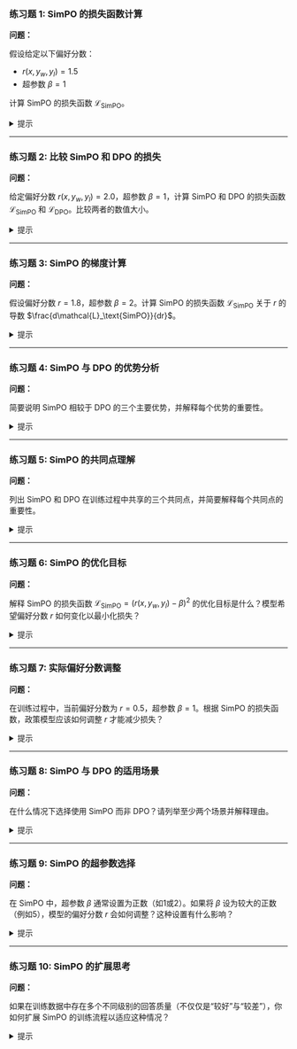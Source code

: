 

### 练习题 1: SimPO 的损失函数计算

**问题：**

假设给定以下偏好分数：

- $r(x, y_w, y_l) = 1.5$
- 超参数 $\beta = 1$

计算 SimPO 的损失函数 $\mathcal{L}_\text{SimPO}$。

<details>
<summary>提示</summary>

使用 SimPO 的损失函数定义：

$$
\mathcal{L}_\text{SimPO} = (r(x, y_w, y_l) - \beta)^2
$$

代入数值：

$$
\mathcal{L}_\text{SimPO} = (1.5 - 1)^2 = 0.25
$$

</details>

---

### 练习题 2: 比较 SimPO 和 DPO 的损失

**问题：**

给定偏好分数 $r(x, y_w, y_l) = 2.0$，超参数 $\beta = 1$，计算 SimPO 和 DPO 的损失函数 $\mathcal{L}_\text{SimPO}$ 和 $\mathcal{L}_\text{DPO}$。比较两者的数值大小。

<details>
<summary>提示</summary>

**SimPO 的损失：**

$$
\mathcal{L}_\text{SimPO} = (2.0 - 1)^2 = 1
$$

**DPO 的损失：**

$$
\mathcal{L}_\text{DPO} = -\log(\sigma(2.0))
$$

计算 $\sigma(2.0)$：

$$
\sigma(2.0) = \frac{1}{1 + e^{-2}} \approx 0.8808
$$

因此，

$$
\mathcal{L}_\text{DPO} = -\log(0.8808) \approx 0.1269
$$

**比较：**

$$
\mathcal{L}_\text{SimPO} = 1 \quad \text{和} \quad \mathcal{L}_\text{DPO} \approx 0.1269
$$

SimPO 的损失更大。

</details>

---

### 练习题 3: SimPO 的梯度计算

**问题：**

假设偏好分数 $r = 1.8$，超参数 $\beta = 2$。计算 SimPO 的损失函数 $\mathcal{L}_\text{SimPO}$ 关于 $r$ 的导数 $\frac{d\mathcal{L}_\text{SimPO}}{dr}$。

<details>
<summary>提示</summary>

SimPO 的损失函数：

$$
\mathcal{L}_\text{SimPO} = (r - \beta)^2
$$

对 $r$ 求导：

$$
\frac{d\mathcal{L}_\text{SimPO}}{dr} = 2(r - \beta)
$$

代入数值：

$$
\frac{d\mathcal{L}_\text{SimPO}}{dr} = 2(1.8 - 2) = 2(-0.2) = -0.4
$$

</details>

---

### 练习题 4: SimPO 与 DPO 的优势分析

**问题：**

简要说明 SimPO 相较于 DPO 的三个主要优势，并解释每个优势的重要性。

<details>
<summary>提示</summary>

**1. 计算更简单：**

- **解释**：SimPO 使用 MSE 损失函数，而 DPO 需要计算 sigmoid 和对数，减少了计算复杂度。
- **重要性**：降低计算需求，适用于计算资源有限的环境。

**2. 训练更稳定：**

- **解释**：MSE 损失函数的数值变化更平滑，避免了交叉熵损失在梯度更新时可能产生的大幅波动。
- **重要性**：提高训练过程的稳定性，减少训练过程中的不确定性。

**3. 可控的偏好强度：**

- **解释**：通过调节超参数 $\beta$，可以直接控制偏好分数 $r$ 的目标值，灵活调整模型的偏好强度。
- **重要性**：提供了更直观的方式来调整模型行为，满足不同应用场景的需求。

</details>

---

### 练习题 5: SimPO 的共同点理解

**问题：**

列出 SimPO 和 DPO 在训练过程中共享的三个共同点，并简要解释每个共同点的重要性。

<details>
<summary>提示</summary>

**1. 使用参考模型作为基准：**

- **解释**：两者都依赖参考模型提供稳定的基准来比较政策模型的输出。
- **重要性**：确保训练过程中有一个固定的标准，避免模型偏离过远。

**2. 自回归式计算序列概率：**

- **解释**：两者都采用自回归方法计算生成序列的条件概率。
- **重要性**：保证生成文本的连贯性和一致性。

**3. 不需要显式的奖励函数：**

- **解释**：两者都通过偏好分数直接优化模型，而无需设计复杂的奖励函数。
- **重要性**：简化了训练过程，降低了额外的设计成本。

**4. 训练过程中只更新政策模型参数：**

- **解释**：参考模型的参数在训练过程中保持不变，只有政策模型的参数被优化。
- **重要性**：减少了优化的复杂性，保证参考模型的稳定性。

</details>

---

### 练习题 6: SimPO 的优化目标

**问题：**

解释 SimPO 的损失函数 $\mathcal{L}_\text{SimPO} = (r(x, y_w, y_l) - \beta)^2$ 的优化目标是什么？模型希望偏好分数 $r$ 如何变化以最小化损失？

<details>
<summary>提示</summary>

SimPO 的损失函数：

$$
\mathcal{L}_\text{SimPO} = (r - \beta)^2
$$

**优化目标：**

- 最小化损失函数意味着使得 $(r - \beta)^2$ 尽可能小。
- 因此，模型希望偏好分数 $r$ 接近目标值 $\beta$。

**具体变化：**

- 当 $r > \beta$ 或 $r < \beta$ 时，损失都会增加。
- 最小化损失要求 $r$ 趋近于 $\beta$。

</details>

---

### 练习题 7: 实际偏好分数调整

**问题：**

在训练过程中，当前偏好分数为 $r = 0.5$，超参数 $\beta = 1$。根据 SimPO 的损失函数，政策模型应该如何调整 $r$ 才能减少损失？

<details>
<summary>提示</summary>

SimPO 的损失函数：

$$
\mathcal{L}_\text{SimPO} = (0.5 - 1)^2 = 0.25
$$

**调整方向：**

- 当前 $r = 0.5 < \beta = 1$。
- 为了减少损失，模型应增加 $r$，使其接近 $\beta = 1$。

**具体操作：**

- 增大政策模型生成较好回答 $y_w$ 的概率，提高 $r$ 值。

</details>

---

### 练习题 8: SimPO 与 DPO 的适用场景

**问题：**

在什么情况下选择使用 SimPO 而非 DPO？请列举至少两个场景并解释理由。

<details>
<summary>提示</summary>

**1. 计算资源有限的场景：**

- **解释**：SimPO 的损失函数更简单，减少了计算复杂度。
- **理由**：适用于计算资源受限或需要快速迭代的环境。

**2. 需要更稳定训练过程的场景：**

- **解释**：SimPO 使用 MSE 损失，数值变化更平滑，避免了 DPO 可能的梯度波动。
- **理由**：适用于对训练稳定性要求较高的任务，如大规模模型训练。

**3. 需要精确控制偏好强度的场景：**

- **解释**：通过调节 $\beta$，可以直接控制偏好分数的目标值。
- **理由**：适用于需要细粒度调整模型行为的应用，如特定用户偏好定制。

</details>

---

### 练习题 9: SimPO 的超参数选择

**问题：**

在 SimPO 中，超参数 $\beta$ 通常设置为正数（如1或2）。如果将 $\beta$ 设为较大的正数（例如5），模型的偏好分数 $r$ 会如何调整？这种设置有什么影响？

<details>
<summary>提示</summary>

**设置效果：**

- **目标**：$r$ 接近较大的 $\beta$ 值（如5）。
- **模型调整**：需要大幅提高政策模型生成较好回答 $y_w$ 的概率，相对于生成较差回答 $y_l$。

**影响：**

- **增强偏好**：模型会更强烈地偏向于生成高质量的回答。
- **可能的副作用**：
  - 过度优化可能导致多样性下降，生成的回答趋于单一。
  - 如果 $\beta$ 设得过高，可能导致训练过程难以收敛，或引发梯度爆炸问题。

</details>

---

### 练习题 10: SimPO 的扩展思考

**问题：**

如果在训练数据中存在多个不同级别的回答质量（不仅仅是“较好”与“较差”），你如何扩展 SimPO 的训练流程以适应这种情况？

<details>
<summary>提示</summary>

**扩展方法：**

1. **多级偏好分数：**

   - 为不同级别的回答分配不同的偏好分数 $r_i$。
   - 使用多个目标 $\beta_i$，使每个级别的回答分数接近相应的目标值。

2. **加权损失函数：**

   - 定义加权的 MSE 损失，将不同级别的回答损失加权计算。
   - 例如：
     $$
     \mathcal{L}_\text{SimPO} = \sum_{i} w_i (r_i - \beta_i)^2
     $$

3. **分层优化：**

   - 按照回答质量的不同层级，分阶段优化模型，使其先优化高等级，再逐步优化低等级。

4. **集成排序模型：**

   - 构建一个排序模型，将回答按质量排序，并基于排序位置分配偏好分数。
   - 使用排序损失（如 NDCG）结合 MSE，优化模型生成的回答质量排序。

5. **多任务学习：**

   - 将回答质量的预测作为一个额外任务，联合优化生成质量与偏好分数。

**重要性：**

- 这种扩展能够更细粒度地反映回答质量的多样性，提高模型在复杂场景下的表现。
- 有助于模型在面对不同需求时，生成更符合预期的多样化回答。

</details>
